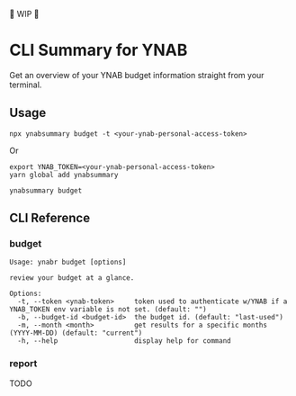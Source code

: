 👷 WIP 👷

# CLI Summary for YNAB

Get an overview of your YNAB budget information straight from your terminal.

## Usage
```
npx ynabsummary budget -t <your-ynab-personal-access-token>
```

Or

```
export YNAB_TOKEN=<your-ynab-personal-access-token>
yarn global add ynabsummary

ynabsummary budget
```

## CLI Reference

### budget
```
Usage: ynabr budget [options]

review your budget at a glance.

Options:
  -t, --token <ynab-token>     token used to authenticate w/YNAB if a YNAB_TOKEN env variable is not set. (default: "")
  -b, --budget-id <budget-id>  the budget id. (default: "last-used")
  -m, --month <month>          get results for a specific months (YYYY-MM-DD) (default: "current")
  -h, --help                   display help for command
```

### report
TODO